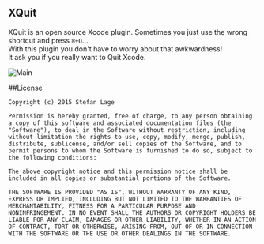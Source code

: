 XQuit
-----
XQuit is an open source Xcode plugin.
Sometimes you just use the wrong shortcut and press `⌘+Q`...<br />
With this plugin you don't have to worry about that awkwardness!<br />
It ask you if you really want to Quit Xcode.

![Main](screenshots/main.png)

##License

	Copyright (c) 2015 Stefan Lage

	Permission is hereby granted, free of charge, to any person obtaining
	a copy of this software and associated documentation files (the
	"Software"), to deal in the Software without restriction, including
	without limitation the rights to use, copy, modify, merge, publish,
	distribute, sublicense, and/or sell copies of the Software, and to
	permit persons to whom the Software is furnished to do so, subject to
	the following conditions:
		
	The above copyright notice and this permission notice shall be
	included in all copies or substantial portions of the Software.

	THE SOFTWARE IS PROVIDED "AS IS", WITHOUT WARRANTY OF ANY KIND,
	EXPRESS OR IMPLIED, INCLUDING BUT NOT LIMITED TO THE WARRANTIES OF
	MERCHANTABILITY, FITNESS FOR A PARTICULAR PURPOSE AND
	NONINFRINGEMENT. IN NO EVENT SHALL THE AUTHORS OR COPYRIGHT HOLDERS BE
	LIABLE FOR ANY CLAIM, DAMAGES OR OTHER LIABILITY, WHETHER IN AN ACTION
	OF CONTRACT, TORT OR OTHERWISE, ARISING FROM, OUT OF OR IN CONNECTION
	WITH THE SOFTWARE OR THE USE OR OTHER DEALINGS IN THE SOFTWARE.
